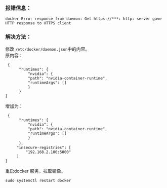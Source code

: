 
### 报错信息：          
```
docker Error response from daemon: Get https://***: http: server gave HTTP response to HTTPS client
```

### 解决方法：          
修改 `/etc/docker/daemon.json`中的内容。        
原内容：
```
 {
      "runtimes": {
          "nvidia": {
          "path": "nvidia-container-runtime",
          "runtimeArgs": []
          }
      }
}
```
增加为：
```
 { 
      "runtimes": {
          "nvidia": {
          "path": "nvidia-container-runtime",
          "runtimeArgs": []
          }
      }，
     "insecure-registries": [
         "192.168.2.100:5000"
     ]
}
```
重启docker 服务，拉取镜像。
```
sudo systemctl restart docker
```
